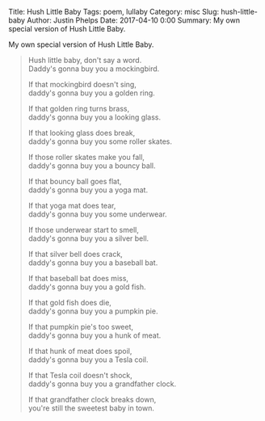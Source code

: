 Title: Hush Little Baby
Tags: poem, lullaby
Category: misc
Slug: hush-little-baby
Author: Justin Phelps
Date: 2017-04-10 0:00
Summary: My own special version of Hush Little Baby.

My own special version of Hush Little Baby.

> Hush little baby, don't say a word.  
> Daddy's gonna buy you a mockingbird.
> 
> If that mockingbird doesn't sing,  
> daddy's gonna buy you a golden ring.
> 
> If that golden ring turns brass,  
> daddy's gonna buy you a looking glass.
> 
> If that looking glass does break,  
> daddy's gonna buy you some roller skates.
> 
> If those roller skates make you fall,  
> daddy's gonna buy you a bouncy ball.
> 
> If that bouncy ball goes flat,  
> daddy's gonna buy you a yoga mat.
> 
> If that yoga mat does tear,  
> daddy's gonna buy you some underwear.
> 
> If those underwear start to smell,  
> daddy's gonna buy you a silver bell.
> 
> If that silver bell does crack,  
> daddy's gonna buy you a baseball bat.
> 
> If that baseball bat does miss,  
> daddy's gonna buy you a gold fish.
> 
> If that gold fish does die,  
> daddy's gonna buy you a pumpkin pie.
> 
> If that pumpkin pie's too sweet,  
> daddy's gonna buy you a hunk of meat.
> 
> If that hunk of meat does spoil,  
> daddy's gonna buy you a Tesla coil.
> 
> If that Tesla coil doesn't shock,  
> daddy's gonna buy you a grandfather clock.
> 
> If that grandfather clock breaks down,  
> you're still the sweetest baby in town.
